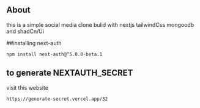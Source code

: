 ## About
this is a simple social media clone bulid with nextjs tailwindCss mongoodb and shadCn/Ui

##installing next-auth

``` npm install next-auth@^5.0.0-beta.1 ```
## to generate NEXTAUTH_SECRET 
visit this website

``` https://generate-secret.vercel.app/32 ```
